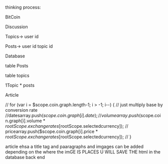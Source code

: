 thinking process:

BitCoin

Discussion



Topics-> user id 

Posts-> user id topic id

Database 

table
Posts 


table 
topics


1Topic * posts


Article

 // for (var i = $scope.coin.graph.length-1; i > -1; i--) { // just multiply base by conversion rate
    //datesarray.push($scope.coin.graph[i].date);
   // volumearray.push($scope.coin.graph[i].volume * $rootScope.exchangerates[$rootScope.selectedcurrency]);
   // pricearray.push($scope.coin.graph[i].price   * $rootScope.exchangerates[$rootScope.selectedcurrency]);
 // }

 article ehsa a title tag and paaragraphs and imgages can be added depending on the where the imGE IS PLACES U WILL SAVE THE html in the database back end
 